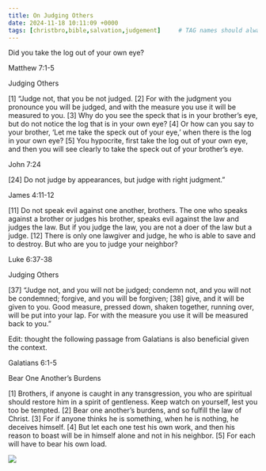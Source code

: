 ```yaml
---
title: On Judging Others
date: 2024-11-18 10:11:09 +0000
tags: [christbro,bible,salvation,judgement]     # TAG names should always be lowercase
---
```


Did you take the log out of your own eye?

Matthew 7:1-5

Judging Others

[1] “Judge not, that you be not judged. [2] For with the judgment you pronounce you will be judged, and with the measure you use it will be measured to you. [3] Why do you see the speck that is in your brother’s eye, but do not notice the log that is in your own eye? [4] Or how can you say to your brother, ‘Let me take the speck out of your eye,’ when there is the log in your own eye? [5] You hypocrite, first take the log out of your own eye, and then you will see clearly to take the speck out of your brother’s eye.

John 7:24

[24] Do not judge by appearances, but judge with right judgment.”

James 4:11-12

[11] Do not speak evil against one another, brothers. The one who speaks against a brother or judges his brother, speaks evil against the law and judges the law. But if you judge the law, you are not a doer of the law but a judge. [12] There is only one lawgiver and judge, he who is able to save and to destroy. But who are you to judge your neighbor?

Luke 6:37-38

Judging Others

[37] “Judge not, and you will not be judged; condemn not, and you will not be condemned; forgive, and you will be forgiven; [38] give, and it will be given to you. Good measure, pressed down, shaken together, running over, will be put into your lap. For with the measure you use it will be measured back to you.”

Edit: thought the following passage from Galatians is also beneficial given the context.

Galatians 6:1-5

Bear One Another’s Burdens

[1] Brothers, if anyone is caught in any transgression, you who are spiritual should restore him in a spirit of gentleness. Keep watch on yourself, lest you too be tempted. [2] Bear one another’s burdens, and so fulfill the law of Christ. [3] For if anyone thinks he is something, when he is nothing, he deceives himself. [4] But let each one test his own work, and then his reason to boast will be in himself alone and not in his neighbor. [5] For each will have to bear his own load.

![](/73c35227b05922ed98d9a05548daebd9.jpeg)